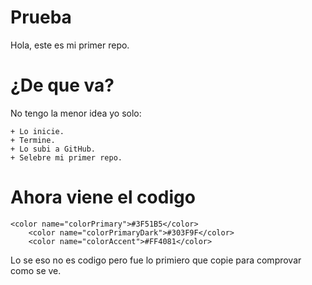 # Prueba
Hola, este es mi primer repo.
# ¿De que va?
No tengo la menor idea yo solo:
```
+ Lo inicie.
+ Termine.
+ Lo subi a GitHub.
+ Selebre mi primer repo.
```
# Ahora viene el codigo
```
<color name="colorPrimary">#3F51B5</color>
    <color name="colorPrimaryDark">#303F9F</color>
    <color name="colorAccent">#FF4081</color>
```
Lo se eso no es codigo pero fue lo primiero que copie para comprovar como se ve.
